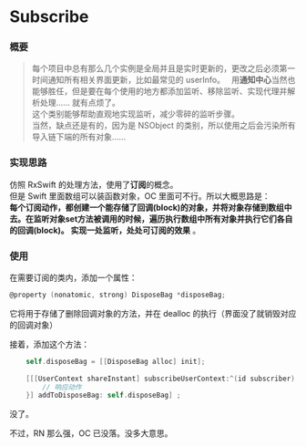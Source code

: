 # Subscribe

### 概要
> 每个项目中总有那么几个实例是全局并且是实时更新的，更改之后必须第一时间通知所有相关界面更新，比如最常见的 userInfo。  
> 用**通知中心**当然也能够胜任，但是要在每个使用的地方都添加监听、移除监听、实现代理并解析处理…… 就有点烦了。  
> 这个类别能够帮助直观地实现监听，减少零碎的监听步骤。  
> 当然，缺点还是有的，因为是 NSObject 的类别，所以使用之后会污染所有导入链下端的所有对象……

### 实现思路
仿照 RxSwift 的处理方法，使用了**订阅**的概念。    
但是 Swift 里面数组可以装函数对象，OC 里面可不行。所以大概思路是：  
**每个订阅动作，都创建一个能存储了回调(block)的对象，并将对象存储到数组中去。在监听对象set方法被调用的时候，遍历执行数组中所有对象并执行它们各自的回调(block)。 实现一处监听，处处可订阅的效果** 。  

### 使用

在需要订阅的类内，添加一个属性：  
```Objective-C
@property (nonatomic, strong) DisposeBag *disposeBag;
```
它将用于存储了删除回调对象的方法，并在 dealloc 的执行（界面没了就销毁对应的回调对象）  

接着，添加这个方法：
```Objective-C
    self.disposeBag = [[DisposeBag alloc] init];
    
    [[[UserContext shareInstant] subscribeUserContext:^(id subscriber) {
        // 响应动作
    }] addToDisposeBag: self.disposeBag] ;
```
没了。

不过，RN 那么强，OC 已没落。没多大意思。
